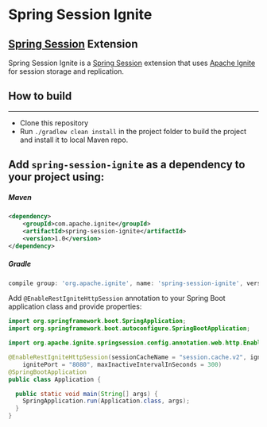# Spring Session Ignite

[Spring Session](https://github.com/spring-projects/spring-session) Extension
--------------------------------

Spring Session Ignite is a [Spring Session](https://github.com/spring-projects/spring-session) extension that uses [Apache Ignite](https://ignite.apache.org/) for session storage and replication.

## How to build
--------------------------------
* Clone this repository
* Run ``` ./gradlew clean install ``` in the project folder to build the project and install it to local Maven repo.

## Add `spring-session-ignite` as a dependency to your project using:

##### Maven
```xml
<dependency>
    <groupId>com.apache.ignite</groupId>
    <artifactId>spring-session-ignite</artifactId>
    <version>1.0</version>
</dependency>
```

##### Gradle
```groovy
compile group: 'org.apache.ignite', name: 'spring-session-ignite', version: '1.0'
```

Add `@EnableRestIgniteHttpSession` annotation to your Spring Boot application class and provide properties:

```java
import org.springframework.boot.SpringApplication;
import org.springframework.boot.autoconfigure.SpringBootApplication;

import org.apache.ignite.springsession.config.annotation.web.http.EnableRestIgniteHttpSession;

@EnableRestIgniteHttpSession(sessionCacheName = "session.cache.v2", igniteAddress = "localhost",
    ignitePort = "8080", maxInactiveIntervalInSeconds = 300)
@SpringBootApplication
public class Application {

  public static void main(String[] args) {
    SpringApplication.run(Application.class, args);
  }
}